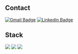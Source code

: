 ## Contact

[![Gmail Badge](https://img.shields.io/badge/Gmail-d14836?style=flat-square&logo=Gmail&logoColor=white&link=mailto:volta2030@gmail.com)](mailto:volta2030@gmail.com) 
[![Linkedin Badge](https://img.shields.io/badge/-LinkedIn-blue?style=flat-square&logo=Linkedin&logoColor=white&link=https://www.linkedin.com/in/%ED%83%9C%EB%AF%BC-%EB%B0%95-003302201/)](https://www.linkedin.com/in/%ED%83%9C%EB%AF%BC-%EB%B0%95-003302201/)

## Stack

<img src="https://img.shields.io/badge/Kotlin-7F52FF?style=for-the-badge&logo=Kotlin&logoColor=white"> <img src="https://img.shields.io/badge/JAVA-FF7800?style=for-the-badge&logo=java&logoColor=white">  <img src="https://img.shields.io/badge/Docker-2496ED?style=for-the-badge&logo=Docker&logoColor=white">

